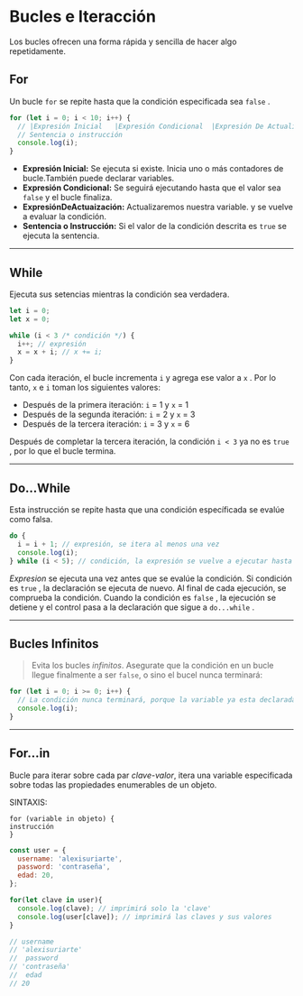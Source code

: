 # Bucles e Iteracción

Los bucles ofrecen una forma rápida y sencilla de hacer algo repetidamente.

## For

Un bucle `for` se repite hasta que la condición especificada sea `false` .

```js
for (let i = 0; i < 10; i++) {
  // |Expresión Inicial   |Expresión Condicional  |Expresión De Actualización|
  // Sentencia o instrucción
  console.log(i);
}
```

- **Expresión Inicial:** Se ejecuta si existe. Inicia uno o más contadores de bucle.También puede declarar variables.
- **Expresión Condicional:** Se seguirá ejecutando hasta que el valor sea `false` y el bucle finaliza.
- **ExpresiónDeActuaización:** Actualizaremos nuestra variable. y se vuelve a evaluar la condición.
- **Sentencia o Instrucción:** Si el valor de la condición descrita es `true` se ejecuta la sentencia.

---

## While

Ejecuta sus setencias mientras la condición sea verdadera.

```js
let i = 0;
let x = 0;

while (i < 3 /* condición */) {
  i++; // expresión
  x = x + i; // x += i;
}
```

Con cada iteración, el bucle incrementa `i` y agrega ese valor a `x` . Por lo tanto, `x` e `i` toman los siguientes valores:

- Después de la primera iteración: `i` = 1 y `x` = 1
- Después de la segunda iteración: `i` = 2 y `x` = 3
- Después de la tercera iteración: `i` = 3 y `x` = 6

Después de completar la tercera iteración, la condición `i < 3` ya no es `true` , por lo que el bucle termina.

---

## Do...While

Esta instrucción se repite hasta que una condición específicada se evalúe como falsa.

```js
do {
  i = i + 1; // expresión, se itera al menos una vez
  console.log(i);
} while (i < 5); // condición, la expresión se vuelve a ejecutar hasta que `i` sea > 5
```

_Expresion_ se ejecuta una vez antes que se evalúe la condición. Si condición es `true` , la declaración se ejecuta de nuevo. Al final de cada ejecución, se comprueba la condición. Cuando la condición es `false` , la ejecución se detiene y el control pasa a la declaración que sigue a `do...while` .

---

## Bucles Infinitos

> Evita los bucles _infinitos_. Asegurate que la condición en un bucle llegue finalmente a ser `false`, o sino el bucel nunca terminará:

```js
for (let i = 0; i >= 0; i++) {
  // La condición nunca terminará, porque la variable ya esta declarada igual que 0 y además la expresión de actualización es de incremento, así nunca terminará
  console.log(i);
}
```

---

## For...in

Bucle para iterar sobre cada par _clave-valor_, itera una variable especificada sobre todas las propiedades enumerables de un objeto.

SINTAXIS:

    for (variable in objeto) {
    instrucción
    }

```js
const user = {
  username: 'alexisuriarte',
  password: 'contraseña',
  edad: 20,
};

for(let clave in user){
  console.log(clave); // imprimirá solo la 'clave'
  console.log(user[clave]); // imprimirá las claves y sus valores
}

// username
// 'alexisuriarte'
//  password
// 'contraseña'
//  edad
// 20
```
